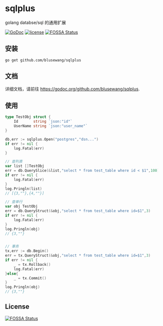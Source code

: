 # sqlplus
golang databse/sql 的通用扩展

[![GoDoc](https://godoc.org/github.com/blusewang/sqlplus?status.svg)](https://godoc.org/github.com/blusewang/sqlplus)
[![license](http://img.shields.io/badge/license-MIT-red.svg?style=flat)](https://github.com/blusewang/sqlplus/blob/master/LICENSE)
[![FOSSA Status](https://app.fossa.io/api/projects/git%2Bgithub.com%2Fblusewang%2Fsqlplus.svg?type=shield)](https://app.fossa.io/projects/git%2Bgithub.com%2Fblusewang%2Fsqlplus?ref=badge_shield)

## 安装

	go get github.com/blusewang/sqlplus

## 文档
详细文档，请前往 <https://godoc.org/github.com/blusewang/sqlplus>.

## 使用

```go
type TestObj struct {
	Id       string `json:"id"`
	UserName string `json:"user_name"`
}

db,err := sqlplus.Open("postgres","dsn...")
if err != nil {
	log.Fatal(err)
}

// 查列表
var list []TestObj
err = db.QuerySlice(&list,"select * from test_table where id < $1",100)
if err != nil {
	log.Fatal(err)
}
log.Pringln(list)
// [{3,""},{4,""}]

// 查单行
var obj TestObj
err = db.QueryStruct(&obj,"select * from test_table where id=$1",3)
if err != nil {
	log.Fatal(err)
}
log.Pringln(obj)
// {3,""}


// 事务
tx,err := db.Begin()
err = tx.QueryStruct(&obj,"select * from test_table where id=$1",3)
if err != nil {
	_ = tx.Rollback()
	log.Fatal(err)
}else{
	_ = tx.Commit()
}
log.Pringln(obj)
// {3,""}
```

## License
[![FOSSA Status](https://app.fossa.io/api/projects/git%2Bgithub.com%2Fblusewang%2Fsqlplus.svg?type=large)](https://app.fossa.io/projects/git%2Bgithub.com%2Fblusewang%2Fsqlplus?ref=badge_large)